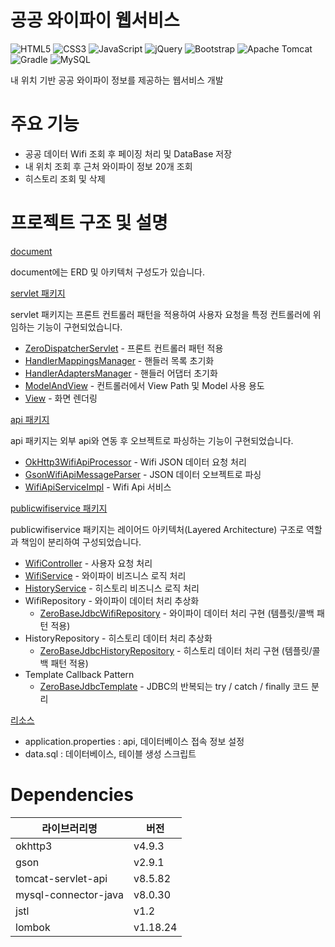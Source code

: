 # 공공 와이파이 웹서비스

<img  alt="HTML5" src="https://img.shields.io/badge/html5-E34F26?style=flat-square&logo=html5&logoColor=white"> <img alt="CSS3" src="https://img.shields.io/badge/css3-1572B6?style=flat-square&logo=CSS3&logoColor=white">
<img alt="JavaScript" src="https://img.shields.io/badge/JavaScript-F7DF1E?style=flat-square&logo=JavaScript&logoColor=black">
<img alt="jQuery" src="https://img.shields.io/badge/jquery-0769AD?style=flat-square&logo=jquery&logoColor=white">
<img alt="Bootstrap" src="https://img.shields.io/badge/Bootstrap-7952B3?style=flat-square&logo=Bootstrap&logoColor=white">
<img alt="Apache Tomcat" src="https://img.shields.io/badge/Apache Tomcat-F8DC75?style=flat-square&logo=Apache Tomcat&logoColor=black">
<img alt="Gradle" src="https://img.shields.io/badge/Gradle-02303A?style=flat-square&logo=Gradle&logoColor=white">
<img alt="MySQL" src="https://img.shields.io/badge/MySQL-4479A1?style=flat-square&logo=MySQL&logoColor=white">

내 위치 기반 공공 와이파이 정보를 제공하는 웹서비스 개발

# 주요 기능

- 공공 데이터 Wifi 조회 후 페이징 처리 및 DataBase 저장
- 내 위치 조회 후 근처 와이파이 정보 20개 조회
- 히스토리 조회 및 삭제

# 프로젝트 구조 및 설명
[document](https://github.com/donghun93/public-wifi-service/tree/master/document)

document에는 ERD 및 아키텍처 구성도가 있습니다.

[servlet 패키지](https://github.com/donghun93/public-wifi-service/tree/master/src/main/java/com/zerobase/servlet)

servlet 패키지는 프론트 컨트롤러 패턴을 적용하여 사용자 요청을 특정 컨트롤러에 위임하는 기능이 구현되었습니다.
  - [ZeroDispatcherServlet](https://github.com/donghun93/public-wifi-service/blob/master/src/main/java/com/zerobase/servlet/ZeroDispatcherServlet.java) - 프론트 컨트롤러 패턴 적용
  - [HandlerMappingsManager](https://github.com/donghun93/public-wifi-service/blob/master/src/main/java/com/zerobase/servlet/manager/HandlerAdaptersManager.java) - 핸들러 목록 초기화
  - [HandlerAdaptersManager](https://github.com/donghun93/public-wifi-service/blob/master/src/main/java/com/zerobase/servlet/manager/HandlerAdaptersManager.java) - 핸들러 어댑터 초기화
  - [ModelAndView](https://github.com/donghun93/public-wifi-service/blob/master/src/main/java/com/zerobase/servlet/mvc/ModelAndView.java) - 컨트롤러에서 View Path 및 Model 사용 용도
  - [View](https://github.com/donghun93/public-wifi-service/blob/master/src/main/java/com/zerobase/servlet/mvc/View.java) - 화면 렌더링

[api 패키지](https://github.com/donghun93/public-wifi-service/tree/master/src/main/java/com/zerobase/api)

api 패키지는 외부 api와 연동 후 오브젝트로 파싱하는 기능이 구현되었습니다.
  - [OkHttp3WifiApiProcessor](https://github.com/donghun93/public-wifi-service/blob/master/src/main/java/com/zerobase/api/processor/okhttp3/OkHttp3WifiApiProcessor.java) - Wifi JSON 데이터 요청 처리
  - [GsonWifiApiMessageParser](https://github.com/donghun93/public-wifi-service/blob/master/src/main/java/com/zerobase/api/parser/okhttp3/GsonWifiApiMessageParser.java) - JSON 데이터 오브젝트로 파싱
  - [WifiApiServiceImpl](https://github.com/donghun93/public-wifi-service/blob/master/src/main/java/com/zerobase/api/WifiApiServiceImpl.java) - Wifi Api 서비스
  
[publicwifiservice 패키지](https://github.com/donghun93/public-wifi-service/tree/master/src/main/java/com/zerobase/publicwifiservice)

publicwifiservice 패키지는 레이어드 아키텍처(Layered Architecture) 구조로 역할과 책임이 분리하여 구성되었습니다. 
  - [WifiController](https://github.com/donghun93/public-wifi-service/blob/master/src/main/java/com/zerobase/publicwifiservice/controller/WifiController.java) - 사용자 요청 처리
  - [WifiService](https://github.com/donghun93/public-wifi-service/blob/master/src/main/java/com/zerobase/publicwifiservice/service/WifiService.java) - 와이파이 비즈니스 로직 처리
  - [HistoryService](https://github.com/donghun93/public-wifi-service/blob/master/src/main/java/com/zerobase/publicwifiservice/service/HistoryService.java) - 히스토리 비즈니스 로직 처리
  - WifiRepository - 와이파이 데이터 처리 추상화
    - [ZeroBaseJdbcWifiRepository](https://github.com/donghun93/public-wifi-service/blob/master/src/main/java/com/zerobase/publicwifiservice/repository/jdbc/ZeroBaseJdbcWifiRepository.java) - 와이파이 데이터 처리 구현 (템플릿/콜백 패턴 적용)
  - HistoryRepository - 히스토리 데이터 처리 추상화
    - [ZeroBaseJdbcHistoryRepository](https://github.com/donghun93/public-wifi-service/blob/master/src/main/java/com/zerobase/publicwifiservice/repository/jdbc/ZeroBaseJdbcHistoryRepository.java) - 히스토리 데이터 처리 구현 (템플릿/콜백 패턴 적용)
  - Template Callback Pattern 
    - [ZeroBaseJdbcTemplate](https://github.com/donghun93/public-wifi-service/blob/master/src/main/java/com/zerobase/publicwifiservice/repository/jdbc/jdbctemplate/ZeroBaseJdbcTemplate.java) - JDBC의 반복되는 try / catch / finally 코드 분리
    
[리소스](https://github.com/donghun93/public-wifi-service/tree/master/src/main/resources)   
- application.properties : api, 데이터베이스 접속 정보 설정
- data.sql : 데이터베이스, 테이블 생성 스크립트


# Dependencies

| 라이브러리명               | 버전        |
|----------------------|-----------|
| okhttp3              | v4.9.3   |
| gson                 | v2.9.1   |
| tomcat-servlet-api   | v8.5.82  |
| mysql-connector-java | v8.0.30  |
| jstl | v1.2     |
| lombok | v1.18.24 |
